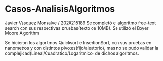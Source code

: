 # Casos-AnalisisAlgoritmos
Javier Vásquez Monsalve / 2020215189
Se completó el algoritmo free-text search con sus respectivas pruebas(texto de 10MB). Se utilizó el Boyer Moore Algorithm

Se hicieron los algoritmos Quicksort e InsertionSort, con sus pruebas en nanometros y con distintos pivotes(fijo/aleatorio),
mas no se pudo validar la complejidad(Lineal/Cuadratico/Logaritmico) de dichos algoritmos.

